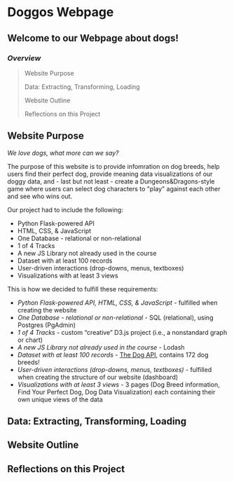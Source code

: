 # Doggos Webpage

## Welcome to our Webpage about dogs!

### *Overview* 
> Website Purpose <p>
> Data: Extracting, Transforming, Loading <p>
> Website Outline <p>
> Reflections on this Project <p>

## Website Purpose
*We love dogs, what more can we say?*  <p>
The purpose of this website is to provide infomration on dog breeds, help users find their perfect dog, provide meaning data visualizations of our doggy data, and - last but not least - create a Dungeons&Dragons-style game where users can select dog characters to "play" against each other and see who wins out.  <p>  <p>
Our project had to include the following:
* Python Flask-powered API 
* HTML, CSS, & JavaScript
* One Database - relational or non-relational
* 1 of 4 Tracks
* A new JS Library not already used in the course
* Dataset with at least 100 records
* User-driven interactions (drop-downs, menus, textboxes)
* Visualizations with at least 3 views

This is how we decided to fulfill these requirements:
* *Python Flask-powered API, HTML, CSS, & JavaScript* - fulfilled when creating the website
* *One Database - relational or non-relational* - SQL (relational), using Postgres (PgAdmin)
* *1 of 4 Tracks* - custom “creative” D3.js project (i.e., a nonstandard graph or chart)
* *A new JS Library not already used in the course* - Lodash
* *Dataset with at least 100 records* - [The Dog API](https://thedogapi.com/), contains 172 dog breeds!
* *User-driven interactions (drop-downs, menus, textboxes)* - fulfilled when creating the structure of our website (dashboard)
* *Visualizations with at least 3 views* - 3 pages (Dog Breed information, Find Your Perfect Dog, Dog Data Visualization) each containing their own unique views of the data
  
## Data: Extracting, Transforming, Loading

## Website Outline

## Reflections on this Project
